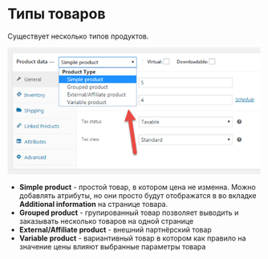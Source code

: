 # Типы товаров

Существует несколько типов продуктов.

![type-products.png](img/type-products.png)

* **Simple product** - простой товар, в котором цена не изменна. Можно добавлять атрибуты, но они просто будут отображатся в во вкладке **Additional information** на странице товара.
* **Grouped product** - групированный товар позволяет выводить и заказывать несколько товаров на одной странице
* **External/Affiliate product** - внешний партнёрский товар
* **Variable product** - вариантивный товар в котором как правило на значение цены влияют выбранные параметры товара